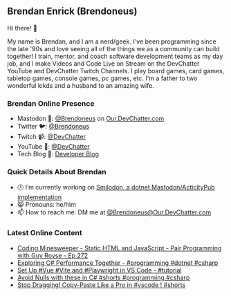 ## Brendan Enrick (Brendoneus)

Hi there! 👋

My name is Brendan, and I am a nerd/geek. I've been programming since the late '90s and love seeing all of the things we as a community can build together! I train, mentor, and coach software development teams as my day job, and I make Videos and Code Live on Stream on the DevChatter YouTube and DevChatter Twitch Channels. I play board games, card games, tabletop games, console games, pc games, etc. I'm a father to two wonderful kikds and a husband to an amazing wife.

### Brendan Online Presence

- Mastodon 🐘: <a rel="me" href="https://our.devchatter.com/@brendoneus">@Brendoneus</a> on [Our.DevChatter.com](https://our.devchatter.com/about)
- Twitter 🐦: [@Brendoneus](https://twitter.com/brendoneus)
- Twitch 📹: [@DevChatter](https://www.twitch.tv/DevChatter)
- YouTube 🍎: [@DevChatter](https://www.youtube.com/c/DevChatter)
- Tech Blog 📰: [Developer Blog](https://brendoneus.com/)

### Quick Details About Brendan

- 🕒 I’m currently working on [Smilodon, a dotnet Mastodon/ActicityPub implementation](https://github.com/DevChatter/Smilodon)
- 😸 Pronouns: he/him
- 📫 How to reach me: DM me at [@Brendoneus@Our.DevChatter.com](https://our.devchatter.com/@brendoneus)

<!--
- 🌱 I’m currently learning ...
- 👯 I’m looking to collaborate on ...
- 🤔 I’m looking for help with ...
- 💬 Ask me about ...
- ⚡ Fun fact: ...
-->

### Latest Online Content
<!-- BLOG-POST-LIST:START -->
- [Coding Minesweeper - Static HTML and JavaScript - Pair Programming with Guy Royse -  Ep 272](https://www.youtube.com/watch?v=9ssOoL_Wj8I)
- [Exploring C# Performance Together - #programming #dotnet #csharp](https://www.youtube.com/watch?v=mP5CrkHxtKQ)
- [Set Up #Vue #Vite and #Playwright in VS Code - #tutorial](https://www.youtube.com/watch?v=-6poECSJkqs)
- [Avoid Nulls with these in C# #shorts #programming #csharp](https://www.youtube.com/watch?v=ts2MwI8CuAo)
- [Stop Dragging! Copy-Paste Like a Pro in #vscode ! #shorts](https://www.youtube.com/watch?v=WkMQYqmLPZU)
<!-- BLOG-POST-LIST:END -->
